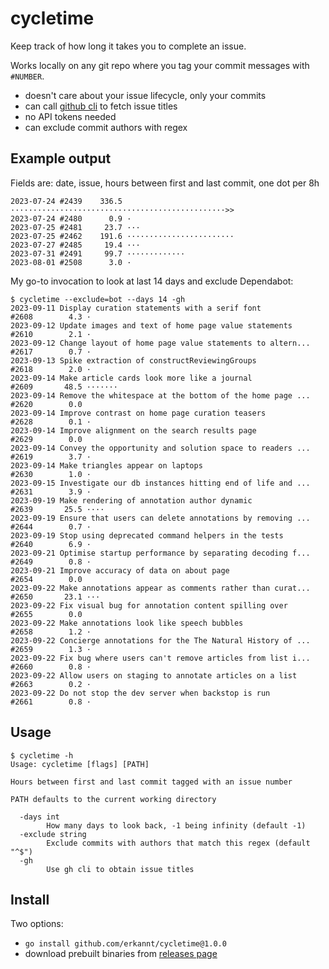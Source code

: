 # cycletime

Keep track of how long it takes you to complete an issue.

Works locally on any git repo where you tag your commit messages with `#NUMBER`.

- doesn't care about your issue lifecycle, only your commits
- can call [github cli](https://cli.github.com/) to fetch issue titles
- no API tokens needed
- can exclude commit authors with regex

## Example output

Fields are: date, issue, hours between first and last commit, one dot per 8h

```
2023-07-24 #2439    336.5 ················································>>
2023-07-24 #2480      0.9 ·
2023-07-25 #2481     23.7 ···
2023-07-25 #2462    191.6 ························
2023-07-27 #2485     19.4 ···
2023-07-31 #2491     99.7 ·············
2023-08-01 #2508      3.0 ·
```

My go-to invocation to look at last 14 days and exclude Dependabot:

```
$ cycletime --exclude=bot --days 14 -gh
2023-09-11 Display curation statements with a serif font                #2608        4.3 ·
2023-09-12 Update images and text of home page value statements         #2610        2.1 ·
2023-09-12 Change layout of home page value statements to altern...     #2617        0.7 ·
2023-09-13 Spike extraction of constructReviewingGroups                 #2618        2.0 ·
2023-09-14 Make article cards look more like a journal                  #2609       48.5 ·······
2023-09-14 Remove the whitespace at the bottom of the home page ...     #2620        0.0
2023-09-14 Improve contrast on home page curation teasers               #2628        0.1 ·
2023-09-14 Improve alignment on the search results page                 #2629        0.0
2023-09-14 Convey the opportunity and solution space to readers ...     #2619        3.7 ·
2023-09-14 Make triangles appear on laptops                             #2630        1.0 ·
2023-09-15 Investigate our db instances hitting end of life and ...     #2631        3.9 ·
2023-09-19 Make rendering of annotation author dynamic                  #2639       25.5 ····
2023-09-19 Ensure that users can delete annotations by removing ...     #2644        0.7 ·
2023-09-19 Stop using deprecated command helpers in the tests           #2640        6.9 ·
2023-09-21 Optimise startup performance by separating decoding f...     #2649        0.8 ·
2023-09-21 Improve accuracy of data on about page                       #2654        0.0
2023-09-22 Make annotations appear as comments rather than curat...     #2650       23.1 ···
2023-09-22 Fix visual bug for annotation content spilling over          #2655        0.0
2023-09-22 Make annotations look like speech bubbles                    #2658        1.2 ·
2023-09-22 Concierge annotations for the The Natural History of ...     #2659        1.3 ·
2023-09-22 Fix bug where users can't remove articles from list i...     #2660        0.8 ·
2023-09-22 Allow users on staging to annotate articles on a list        #2663        0.2 ·
2023-09-22 Do not stop the dev server when backstop is run              #2661        0.8 ·
```


## Usage
```
$ cycletime -h
Usage: cycletime [flags] [PATH]

Hours between first and last commit tagged with an issue number

PATH defaults to the current working directory

  -days int
        How many days to look back, -1 being infinity (default -1)
  -exclude string
        Exclude commits with authors that match this regex (default "^$")
  -gh
        Use gh cli to obtain issue titles
```

## Install

Two options:
  - `go install github.com/erkannt/cycletime@1.0.0`
  - download prebuilt binaries from [releases page](https://github.com/erkannt/cycletime/releases)
